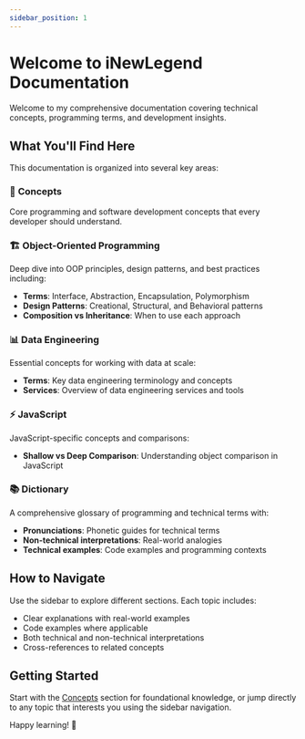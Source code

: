 ```yaml
---
sidebar_position: 1
---
```


# Welcome to iNewLegend Documentation

Welcome to my comprehensive documentation covering technical concepts, programming terms, and development insights.

## What You'll Find Here

This documentation is organized into several key areas:

### 🧠 **Concepts**
Core programming and software development concepts that every developer should understand.

### 🏗️ **Object-Oriented Programming**
Deep dive into OOP principles, design patterns, and best practices including:
- **Terms**: Interface, Abstraction, Encapsulation, Polymorphism
- **Design Patterns**: Creational, Structural, and Behavioral patterns
- **Composition vs Inheritance**: When to use each approach

### 📊 **Data Engineering**
Essential concepts for working with data at scale:
- **Terms**: Key data engineering terminology and concepts
- **Services**: Overview of data engineering services and tools

### ⚡ **JavaScript**
JavaScript-specific concepts and comparisons:
- **Shallow vs Deep Comparison**: Understanding object comparison in JavaScript

### 📚 **Dictionary**
A comprehensive glossary of programming and technical terms with:
- **Pronunciations**: Phonetic guides for technical terms
- **Non-technical interpretations**: Real-world analogies
- **Technical examples**: Code examples and programming contexts

## How to Navigate

Use the sidebar to explore different sections. Each topic includes:
- Clear explanations with real-world examples
- Code examples where applicable
- Both technical and non-technical interpretations
- Cross-references to related concepts

## Getting Started

Start with the [Concepts](/docs/concepts/overview) section for foundational knowledge, or jump directly to any topic that interests you using the sidebar navigation.

Happy learning! 🚀
